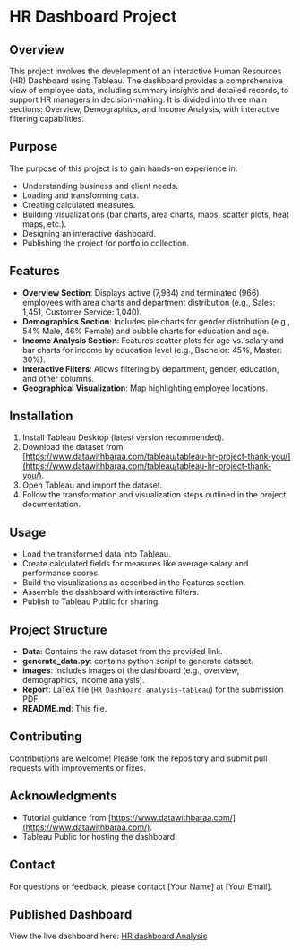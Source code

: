 # HR Dashboard Project

## Overview
This project involves the development of an interactive Human Resources (HR) Dashboard using Tableau. The dashboard provides a comprehensive view of employee data, including summary insights and detailed records, to support HR managers in decision-making. It is divided into three main sections: Overview, Demographics, and Income Analysis, with interactive filtering capabilities.

## Purpose
The purpose of this project is to gain hands-on experience in:
- Understanding business and client needs.
- Loading and transforming data.
- Creating calculated measures.
- Building visualizations (bar charts, area charts, maps, scatter plots, heat maps, etc.).
- Designing an interactive dashboard.
- Publishing the project for portfolio collection.

## Features
- **Overview Section**: Displays active (7,984) and terminated (966) employees with area charts and department distribution (e.g., Sales: 1,451, Customer Service: 1,040).
- **Demographics Section**: Includes pie charts for gender distribution (e.g., 54% Male, 46% Female) and bubble charts for education and age.
- **Income Analysis Section**: Features scatter plots for age vs. salary and bar charts for income by education level (e.g., Bachelor: 45%, Master: 30%).
- **Interactive Filters**: Allows filtering by department, gender, education, and other columns.
- **Geographical Visualization**: Map highlighting employee locations.

## Installation
1. Install Tableau Desktop (latest version recommended).
2. Download the dataset from [https://www.datawithbaraa.com/tableau/tableau-hr-project-thank-you/](https://www.datawithbaraa.com/tableau/tableau-hr-project-thank-you/).
3. Open Tableau and import the dataset.
4. Follow the transformation and visualization steps outlined in the project documentation.

## Usage
- Load the transformed data into Tableau.
- Create calculated fields for measures like average salary and performance scores.
- Build the visualizations as described in the Features section.
- Assemble the dashboard with interactive filters.
- Publish to Tableau Public for sharing.

## Project Structure
- **Data**: Contains the raw dataset from the provided link.
- **generate_data.py**: contains python script to generate dataset.
- **images**: Includes images of the dashboard (e.g., overview, demographics, income analysis).
- **Report**: LaTeX file (`HR Dashboard analysis-tableau`) for the submission PDF.
- **README.md**: This file.

## Contributing
Contributions are welcome! Please fork the repository and submit pull requests with improvements or fixes.



## Acknowledgments
- Tutorial guidance from [https://www.datawithbaraa.com/](https://www.datawithbaraa.com/).
- Tableau Public for hosting the dashboard.

## Contact
For questions or feedback, please contact [Your Name] at [Your Email].

## Published Dashboard
View the live dashboard here: [HR dashboard Analysis](https://public.tableau.com/views/HRDashboard_17503275393430/HRSummary?:language=en-GB&:sid=&:redirect=auth&:display_count=n&:origin=viz_share_link)
